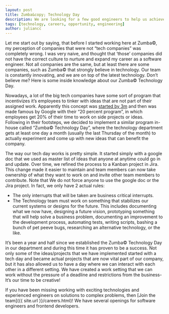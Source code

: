 ```yaml
---
layout: post
title: Zumba&copy; Technology Day
description: We are looking for a few good engineers to help us achieve our technical vision.
tags: [technology, careers, opportunity, engineering]
author: juliancc
---
```


Let me start out by saying, that before I started working here at Zumba&copy;, my perception of companies that were not “tech companies” was completely wrong. I was very naive, and thought that ‘those’ companies did not have the correct culture to nurture and expand my career as a software engineer. Not all companies are the same, but at least there are some companies, such as Zumba&copy; that strongly believe in technology. Our team is constantly innovating, and we are on top of the latest technology. Don’t believe me? Here is some inside knowledge about our Zumba&copy; Technology Day.

Nowadays, a lot of the big tech companies have some sort of program that incentivizes it’s employees to tinker with ideas that are not part of their assigned work. Apparently this concept was [started by 3m](http://www.fastcodesign.com/1663137/how-3m-gave-everyone-days-off-and-created-an-innovation-dynamo) and then was made famous by Google with their  “20 percent program”, in which employees get 20% of their time to work on side projects or ideas. Following in their footsteps, we decided to implement a similar program in-house called “Zumba&copy; Technology Day”, where the technology department gets at least one day a month (usually the last Thursday of the month) to actually experiment and come up with new ideas that can benefit the company.

The way our tech day works is pretty simple. It started simply with a google doc that we used as master list of ideas that anyone at anytime could go in and update. Over time, we refined the process to a Kanban project in Jira. This change made it easier to maintain and team members can now take ownership of what they want to work on and invite other team members to contribute. Note that We do not force anyone to use the google doc or the Jira project. In fact, we only have 2 actual rules:

* The only interrupts that will be taken are business critical interrupts.
* The Technology team must work on something that stabilizes our current systems or designs for the future. This includes documenting what we now have, designing a future vision, prototyping something that will help solve a business problem, documenting an improvement to the development process, automating tests, writing scripts, bashing a bunch of pet peeve bugs, researching an alternative technology,  or the like.

It’s been a year and half since we established the Zumba&copy; Technology Day in our department and during this time it has proven to be a success. Not only some of the ideas/projects that we have implemented started with a tech day and became actual projects that are now vital part of our company, but it has also allowed us to have a day where we can interact with each other in a different setting. We have created a work setting that we can work without the pressure of a deadline and restrictions from the business- It’s our time to be creative!

If you have been missing working with exciting technologies and experienced engineers on solutions to complex problems, then [Join the team]({{ site.url }}/careers.html)! We have several openings for software engineers and frontend developers.
